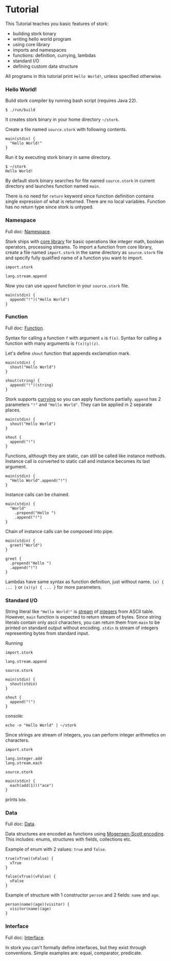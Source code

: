 # Tutorial #

This Tutorial teaches you basic features of stork:
   - building stork binary
   - writing hello world program
   - using core library
   - imports and namespaces
   - functions: definition, currying, lambdas
   - standard I/O
   - defining custom data structure

All programs in this tutorial print `Hello World!`, unless specified otherwise.

### Hello World! ###

Build stork compiler by running bash script (requires Java 22).

    $ ./run/build

It creates stork binary in your home directory `~/stork`.

Create a file named `source.stork` with following contents.

    main(stdin) {
      "Hello World!"
    }

Run it by executing stork binary in same directory.

    $ ~/stork
    Hello World!

By default stork binary searches for file named `source.stork` in current directory and launches function named `main`.

There is no need for `return` keyword since function definition contains single expression of what is returned. There are no local variables. Function has no return type since stork is untyped.

### Namespace ###
Full doc: [Namespace](namespace.md).

Stork ships with [core library](../stork/core/lang/doc.md) for basic operations like integer math, boolean operators, processing streams. To import a function from core library, create a file named `import.stork` in the same directory as `source.stork` file and specify fully qualified name of a function you want to import.

`import.stork`

    lang.stream.append

Now you can use `append` function in your `source.stork` file.

    main(stdin) {
      append("!")("Hello World")
    }

### Function ###
Full doc: [Function](function.md).

Syntax for calling a function `f` with argument `x` is `f(x)`. Syntax for calling a function with many arguments is `f(x)(y)(z)`.

Let's define `shout` function that appends exclamation mark.

    main(stdin) {
      shout("Hello World")
    }
    
    shout(string) {
      append("!")(string)
    }

Stork supports [currying](https://en.wikipedia.org/wiki/Currying) so you can apply functions partially. `append` has 2 parameters `"!"` and `"Hello World"`. They can be applied in 2 separate places.

    main(stdin) {
      shout("Hello World")
    }
    
    shout {
      append("!")
    }

Functions, although they are static, can still be called like instance methods. Instance call is converted to static call and instance becomes its last argument.

    main(stdin) {
      "Hello World".append("!")
    }

Instance calls can be chained.

    main(stdin) {
      "World"
        .prepend("Hello ")
        .append("!")
    }

Chain of instance calls can be composed into pipe.

    main(stdin) {
      greet("World")
    }
    
    greet {
      .prepend("Hello ")
      .append("!")
    }

Lambdas have same syntax as function definition, just without name. `(x) { ... }` or `(x)(y) { ... }` for more parameters.

### Standard I/O ###

String literal like `"Hello World!"` is [stream](../stork/core/lang/stream/doc.md) of [integers](../stork/core/lang/integer/doc.md) from ASCII table. However, `main` function is expected to return stream of bytes. Since string literals contain only ascii characters, you can return them from `main` to be printed on standard output without encoding. `stdin` is stream of integers representing bytes from standard input.

Running

`import.stork`

    lang.stream.append

`source.stork`

    main(stdin) {
      shout(stdin)
    }
    
    shout {
      append("!")
    }

console:

    echo -n "Hello World" | ~/stork

Since strings are stream of integers, you can perform integer arithmetics on characters.

`import.stork`

    lang.integer.add
    lang.stream.each

`source.stork`

    main(stdin) {
      each(add(1))("ace")
    }

prints `bde`.

### Data ###
Full doc: [Data](data.md).

Data structures are encoded as functions using [Mogensen-Scott encoding](https://en.wikipedia.org/wiki/Mogensen%E2%80%93Scott_encoding). This includes: enums, structures with fields, collections etc.

Example of enum with 2 values: `true` and `false`.

    true(vTrue)(vFalse) {
      vTrue
    }
    
    false(vTrue)(vFalse) {
      vFalse
    }

Example of structure with 1 constructor `person` and 2 fields: `name` and `age`.

    person(name)(age)(visitor) {
      visitor(name)(age)
    }

### Interface ###
Full doc: [Interface](interface.md).

In stork you can't formally define interfaces, but they exist through conventions. Simple examples are: equal, comparator, predicate.
